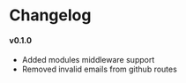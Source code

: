 
Changelog
==============

#### v0.1.0

- Added modules middleware support
- Removed invalid emails from github routes
